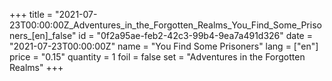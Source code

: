 +++
title = "2021-07-23T00:00:00Z_Adventures_in_the_Forgotten_Realms_You_Find_Some_Prisoners_[en]_false"
id = "0f2a95ae-feb2-42c3-99b4-9ea7a491d326"
date = "2021-07-23T00:00:00Z"
name = "You Find Some Prisoners"
lang = ["en"]
price = "0.15"
quantity = 1
foil = false
set = "Adventures in the Forgotten Realms"
+++
